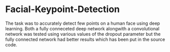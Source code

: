 # Facial-Keypoint-Detection
The task was to accurately detect few points on a human face using deep learning. Both a fully conneceted deep network alongwith a convolutional network was tested using various values of the dropout parameter but the fully connected network had better results which has been put in the source code.
